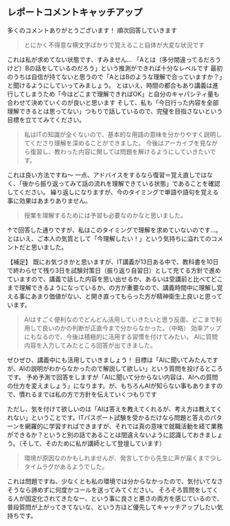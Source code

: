 ## レポートコメントキャッチアップ
多くのコメントありがとうございます！
順次回答していきます

> とにかく不得意な横文字ばかりで覚えること自体が大変な状況です

これは私が求めてない状態です、すみません…
「Aとは（多分間違ってるだろうけど）Bの話をしているのだろう」という推測ができれば十分なレベルです
最初のうちは自信が持てないと思うので「AとはBのような理解で合っていますか？」と聞けるようにしていってみましょう。
とはいえ、時間の都合もあり講義は進行してしまうため「今はどこまで理解できればOK」と自分のキャパシティ量も合わせて決めていくのが良いと思います
そして、私も「今日行った内容を全部理解できるとは思ってない」つもりで話しているので、完璧を目指さないという目標を立ててみてください。

> 私はITの知識が全くないので、基本的な用語の意味を分かりやすく説明してくださり理解を深めることができました。
> 今後はアーカイブを見ながら復習し、教わった内容に関しては問題を解けるようにしていきたいです。

これは良い方法ですね〜
一点、アドバイスをするなら復習＝覚え直しではなく、「後から振り返ってみて話の流れを理解できている状態」であることを確認してください。
繰り返しになりますが、今のタイミングで単語や語句を覚える事に効果はあまりありません。

> 授業を理解するためには予習も必要なのかなと思いました。

↑で回答した通りですが、私はこのタイミングで理解を求めていないのです…。
とはいえ、ご本人の気質として「今理解したい！」という気持ちに溢れてのコメントだと思いました。

【補足】
既にお気づきかと思いますが、IT講義が13日ある中で、教科書を10日で終わらせて残り3日を試験対策日（振り返り自習日）として充てる方針で進めていますので、講義で話した内容を思い出せるか、あるいは受講前と比べてどこまで理解できるようになっているか、の方が重要なので、講義時間中に理解し覚える事にあまり価値がない、と開き直ってもらった方が精神衛生上良いと思っています。

> AIはすごく便利なのでどんどん活用していきたいと思う反面、どこまで利用して良いのかの判断が正直今まで分からなかった。（中略）
> 効率アップにもなるので、今後は積極的に活用する習慣を付けてみたい。
> AIに質問内容を入力してみたところ回答が出てきました。

ぜひぜひ、講義中にも活用していきましょう！
目標は「AIに聞いてみたんですが、AIの説明がわからなかったので解説して欲しい」という質問を投げるところです。
予め予測で回答をしますが「AIに聞いて分からない内容は、AIへの質問の仕方を変えましょう」になります。が、もちろんAIが知らない事もありますので、慣れるまでは私の方で方針を伝えていくつもりです

ただし、気を付けて欲しいのは「AIは答えを教えてくれるが、考え方は教えてくれない」ということです。ITパスポート試験を受かるだけなら問題と答えのパターンを網羅的に学習すればできますが、それでは真の意味で就職活動を経て業務ができるか？というと別の話であることは間違えないように認識しておきましょう。（そして、そのために私が講師として登壇しています）

> 環境が原因なのかもしれませんが、発言してから先生に声が届くまで少しタイムラグがあるようでした。

これは問題ですね、少なくとも私の環境では分からなかったので、気付いてなさそうなら諦めずに何度かコールを送ってみてください。
そろそろ質問をしてくる人が固定化されてきたなー、という事に良さと悪さの両方を感じているので、普段質問が上がってきてないな、という方ほど優先してキャッチアップしたい気持ちです。



